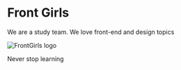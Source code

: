 Front Girls
==============
We are a study team. We love front-end and design topics

![FrontGirls logo](https://raw.githubusercontent.com/FrontGirls/frontGirlsSite/master/assets/logo_s.png)


Never stop learning
